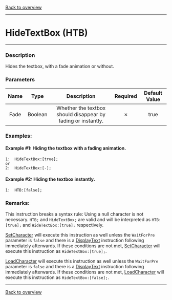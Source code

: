 [Back to overview](index.md)

---
# HideTextBox  (HTB)
---
### Description
Hides the textbox, with a fade animation or without.

### Parameters

|Name|Type|Description|Required|Default Value|
|:---:|:---:|:---:|:---:|:---:|
|Fade|Boolean|Whether the textbox should disappear by fading or instantly.|✗|true|

### Examples:
#### Example #1: Hiding the textbox with a fading animation.
```
1:  HideTextBox:[true];
or
2:  HideTextBox:[-];
```

#### Example #2: Hiding the textbox instantly.
```
1:  HTB:[false];
```

### Remarks:
This instruction breaks a syntax rule: Using a null character is not necessary. `HTB;` and `HideTextBox;` are valid and will be interpreted as `HTB:[true];` and `HideTextBox:[true];` respectively.

[SetCharacter](SetCharacter.md) will execute this instruction as well unless the `WaitForPre` parameter is `false` and there is a [DisplayText](DisplayText.md) instruction following immediately afterwards.
If these conditions are not met, [SetCharacter](SetCharacter.md) will execute this instruction as `HideTextBox:[true];`.

[LoadCharacter](LoadCharacter.md) will execute this instruction as well unless the `WaitForPre` parameter is `false` and there is a [DisplayText](DisplayText.md) instruction following immediately afterwards.
If these conditions are not met, [LoadCharacter](SetCharacter.md) will execute this instruction as `HideTextBox:[false];`.

---
[Back to overview](index.md)